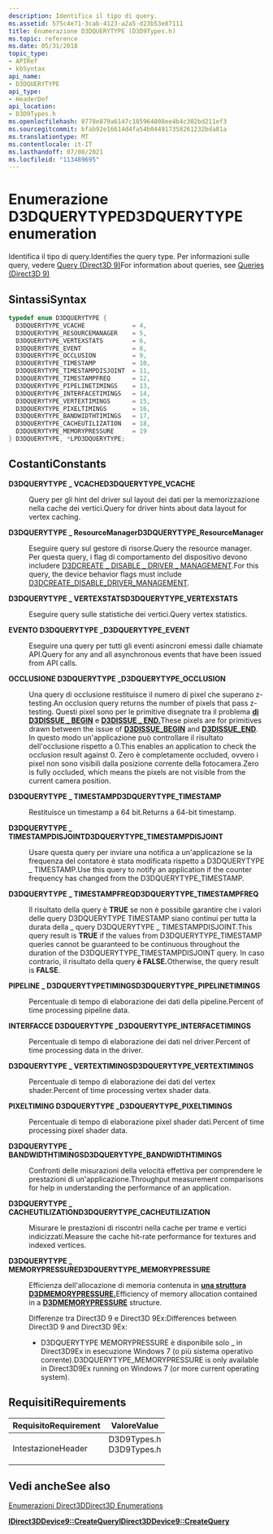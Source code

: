 ```yaml
---
description: Identifica il tipo di query.
ms.assetid: 575c4e71-3cab-4123-a2a5-d23b53e87111
title: Enumerazione D3DQUERYTYPE (D3D9Types.h)
ms.topic: reference
ms.date: 05/31/2018
topic_type:
- APIRef
- kbSyntax
api_name:
- D3DQUERYTYPE
api_type:
- HeaderDef
api_location:
- D3D9Types.h
ms.openlocfilehash: 0778e879a6147c185964808ee4b4c302bd211ef3
ms.sourcegitcommit: bfab92e16614d4fa54b044917358261232bda81a
ms.translationtype: MT
ms.contentlocale: it-IT
ms.lasthandoff: 07/08/2021
ms.locfileid: "113489695"
---
```

# <a name="d3dquerytype-enumeration"></a><span data-ttu-id="b1b14-103">Enumerazione D3DQUERYTYPE</span><span class="sxs-lookup"><span data-stu-id="b1b14-103">D3DQUERYTYPE enumeration</span></span>

<span data-ttu-id="b1b14-104">Identifica il tipo di query.</span><span class="sxs-lookup"><span data-stu-id="b1b14-104">Identifies the query type.</span></span> <span data-ttu-id="b1b14-105">Per informazioni sulle query, vedere [Query (Direct3D 9)](queries.md)</span><span class="sxs-lookup"><span data-stu-id="b1b14-105">For information about queries, see [Queries (Direct3D 9)](queries.md)</span></span>

## <a name="syntax"></a><span data-ttu-id="b1b14-106">Sintassi</span><span class="sxs-lookup"><span data-stu-id="b1b14-106">Syntax</span></span>


```C++
typedef enum D3DQUERYTYPE { 
  D3DQUERYTYPE_VCACHE             = 4,
  D3DQUERYTYPE_RESOURCEMANAGER    = 5,
  D3DQUERYTYPE_VERTEXSTATS        = 6,
  D3DQUERYTYPE_EVENT              = 8,
  D3DQUERYTYPE_OCCLUSION          = 9,
  D3DQUERYTYPE_TIMESTAMP          = 10,
  D3DQUERYTYPE_TIMESTAMPDISJOINT  = 11,
  D3DQUERYTYPE_TIMESTAMPFREQ      = 12,
  D3DQUERYTYPE_PIPELINETIMINGS    = 13,
  D3DQUERYTYPE_INTERFACETIMINGS   = 14,
  D3DQUERYTYPE_VERTEXTIMINGS      = 15,
  D3DQUERYTYPE_PIXELTIMINGS       = 16,
  D3DQUERYTYPE_BANDWIDTHTIMINGS   = 17,
  D3DQUERYTYPE_CACHEUTILIZATION   = 18,
  D3DQUERYTYPE_MEMORYPRESSURE     = 19
} D3DQUERYTYPE, *LPD3DQUERYTYPE;
```



## <a name="constants"></a><span data-ttu-id="b1b14-107">Costanti</span><span class="sxs-lookup"><span data-stu-id="b1b14-107">Constants</span></span>

<dl> <dt>

<span data-ttu-id="b1b14-108"><span id="D3DQUERYTYPE_VCACHE"></span><span id="d3dquerytype_vcache"></span>**D3DQUERYTYPE \_ VCACHE**</span><span class="sxs-lookup"><span data-stu-id="b1b14-108"><span id="D3DQUERYTYPE_VCACHE"></span><span id="d3dquerytype_vcache"></span>**D3DQUERYTYPE\_VCACHE**</span></span>
</dt> <dd>

<span data-ttu-id="b1b14-109">Query per gli hint del driver sul layout dei dati per la memorizzazione nella cache dei vertici.</span><span class="sxs-lookup"><span data-stu-id="b1b14-109">Query for driver hints about data layout for vertex caching.</span></span>

</dd> <dt>

<span data-ttu-id="b1b14-110"><span id="D3DQUERYTYPE_ResourceManager"></span><span id="d3dquerytype_resourcemanager"></span><span id="D3DQUERYTYPE_RESOURCEMANAGER"></span>**D3DQUERYTYPE \_ ResourceManager**</span><span class="sxs-lookup"><span data-stu-id="b1b14-110"><span id="D3DQUERYTYPE_ResourceManager"></span><span id="d3dquerytype_resourcemanager"></span><span id="D3DQUERYTYPE_RESOURCEMANAGER"></span>**D3DQUERYTYPE\_ResourceManager**</span></span>
</dt> <dd>

<span data-ttu-id="b1b14-111">Eseguire query sul gestore di risorse.</span><span class="sxs-lookup"><span data-stu-id="b1b14-111">Query the resource manager.</span></span> <span data-ttu-id="b1b14-112">Per questa query, i flag di comportamento del dispositivo devono includere [D3DCREATE \_ DISABLE \_ DRIVER \_ MANAGEMENT](d3dcreate.md).</span><span class="sxs-lookup"><span data-stu-id="b1b14-112">For this query, the device behavior flags must include [D3DCREATE\_DISABLE\_DRIVER\_MANAGEMENT](d3dcreate.md).</span></span>

</dd> <dt>

<span data-ttu-id="b1b14-113"><span id="D3DQUERYTYPE_VERTEXSTATS"></span><span id="d3dquerytype_vertexstats"></span>**D3DQUERYTYPE \_ VERTEXSTATS**</span><span class="sxs-lookup"><span data-stu-id="b1b14-113"><span id="D3DQUERYTYPE_VERTEXSTATS"></span><span id="d3dquerytype_vertexstats"></span>**D3DQUERYTYPE\_VERTEXSTATS**</span></span>
</dt> <dd>

<span data-ttu-id="b1b14-114">Eseguire query sulle statistiche dei vertici.</span><span class="sxs-lookup"><span data-stu-id="b1b14-114">Query vertex statistics.</span></span>

</dd> <dt>

<span data-ttu-id="b1b14-115"><span id="D3DQUERYTYPE_EVENT"></span><span id="d3dquerytype_event"></span>**EVENTO D3DQUERYTYPE \_**</span><span class="sxs-lookup"><span data-stu-id="b1b14-115"><span id="D3DQUERYTYPE_EVENT"></span><span id="d3dquerytype_event"></span>**D3DQUERYTYPE\_EVENT**</span></span>
</dt> <dd>

<span data-ttu-id="b1b14-116">Eseguire una query per tutti gli eventi asincroni emessi dalle chiamate API.</span><span class="sxs-lookup"><span data-stu-id="b1b14-116">Query for any and all asynchronous events that have been issued from API calls.</span></span>

</dd> <dt>

<span data-ttu-id="b1b14-117"><span id="D3DQUERYTYPE_OCCLUSION"></span><span id="d3dquerytype_occlusion"></span>**OCCLUSIONE D3DQUERYTYPE \_**</span><span class="sxs-lookup"><span data-stu-id="b1b14-117"><span id="D3DQUERYTYPE_OCCLUSION"></span><span id="d3dquerytype_occlusion"></span>**D3DQUERYTYPE\_OCCLUSION**</span></span>
</dt> <dd>

<span data-ttu-id="b1b14-118">Una query di occlusione restituisce il numero di pixel che superano z-testing.</span><span class="sxs-lookup"><span data-stu-id="b1b14-118">An occlusion query returns the number of pixels that pass z-testing.</span></span> <span data-ttu-id="b1b14-119">Questi pixel sono per le primitive disegnate tra il problema [**di D3DISSUE \_ BEGIN**](d3dissue-begin.md) e [**D3DISSUE \_ END.**](d3dissue-end.md)</span><span class="sxs-lookup"><span data-stu-id="b1b14-119">These pixels are for primitives drawn between the issue of [**D3DISSUE\_BEGIN**](d3dissue-begin.md) and [**D3DISSUE\_END**](d3dissue-end.md).</span></span> <span data-ttu-id="b1b14-120">In questo modo un'applicazione può controllare il risultato dell'occlusione rispetto a 0.</span><span class="sxs-lookup"><span data-stu-id="b1b14-120">This enables an application to check the occlusion result against 0.</span></span> <span data-ttu-id="b1b14-121">Zero è completamente occluded, ovvero i pixel non sono visibili dalla posizione corrente della fotocamera.</span><span class="sxs-lookup"><span data-stu-id="b1b14-121">Zero is fully occluded, which means the pixels are not visible from the current camera position.</span></span>

</dd> <dt>

<span data-ttu-id="b1b14-122"><span id="D3DQUERYTYPE_TIMESTAMP"></span><span id="d3dquerytype_timestamp"></span>**D3DQUERYTYPE \_ TIMESTAMP**</span><span class="sxs-lookup"><span data-stu-id="b1b14-122"><span id="D3DQUERYTYPE_TIMESTAMP"></span><span id="d3dquerytype_timestamp"></span>**D3DQUERYTYPE\_TIMESTAMP**</span></span>
</dt> <dd>

<span data-ttu-id="b1b14-123">Restituisce un timestamp a 64 bit.</span><span class="sxs-lookup"><span data-stu-id="b1b14-123">Returns a 64-bit timestamp.</span></span>

</dd> <dt>

<span data-ttu-id="b1b14-124"><span id="D3DQUERYTYPE_TIMESTAMPDISJOINT"></span><span id="d3dquerytype_timestampdisjoint"></span>**D3DQUERYTYPE \_ TIMESTAMPDISJOINT**</span><span class="sxs-lookup"><span data-stu-id="b1b14-124"><span id="D3DQUERYTYPE_TIMESTAMPDISJOINT"></span><span id="d3dquerytype_timestampdisjoint"></span>**D3DQUERYTYPE\_TIMESTAMPDISJOINT**</span></span>
</dt> <dd>

<span data-ttu-id="b1b14-125">Usare questa query per inviare una notifica a un'applicazione se la frequenza del contatore è stata modificata rispetto a D3DQUERYTYPE \_ TIMESTAMP.</span><span class="sxs-lookup"><span data-stu-id="b1b14-125">Use this query to notify an application if the counter frequency has changed from the D3DQUERYTYPE\_TIMESTAMP.</span></span>

</dd> <dt>

<span data-ttu-id="b1b14-126"><span id="D3DQUERYTYPE_TIMESTAMPFREQ"></span><span id="d3dquerytype_timestampfreq"></span>**D3DQUERYTYPE \_ TIMESTAMPFREQ**</span><span class="sxs-lookup"><span data-stu-id="b1b14-126"><span id="D3DQUERYTYPE_TIMESTAMPFREQ"></span><span id="d3dquerytype_timestampfreq"></span>**D3DQUERYTYPE\_TIMESTAMPFREQ**</span></span>
</dt> <dd>

<span data-ttu-id="b1b14-127">Il risultato della query è **TRUE** se non è possibile garantire che i valori delle query D3DQUERYTYPE TIMESTAMP siano continui per tutta la durata della \_ query D3DQUERYTYPE \_ TIMESTAMPDISJOINT.</span><span class="sxs-lookup"><span data-stu-id="b1b14-127">This query result is **TRUE** if the values from D3DQUERYTYPE\_TIMESTAMP queries cannot be guaranteed to be continuous throughout the duration of the D3DQUERYTYPE\_TIMESTAMPDISJOINT query.</span></span> <span data-ttu-id="b1b14-128">In caso contrario, il risultato della query **è FALSE.**</span><span class="sxs-lookup"><span data-stu-id="b1b14-128">Otherwise, the query result is **FALSE**.</span></span>

</dd> <dt>

<span data-ttu-id="b1b14-129"><span id="D3DQUERYTYPE_PIPELINETIMINGS"></span><span id="d3dquerytype_pipelinetimings"></span>**PIPELINE \_ D3DQUERYTYPETIMINGS**</span><span class="sxs-lookup"><span data-stu-id="b1b14-129"><span id="D3DQUERYTYPE_PIPELINETIMINGS"></span><span id="d3dquerytype_pipelinetimings"></span>**D3DQUERYTYPE\_PIPELINETIMINGS**</span></span>
</dt> <dd>

<span data-ttu-id="b1b14-130">Percentuale di tempo di elaborazione dei dati della pipeline.</span><span class="sxs-lookup"><span data-stu-id="b1b14-130">Percent of time processing pipeline data.</span></span>

</dd> <dt>

<span data-ttu-id="b1b14-131"><span id="D3DQUERYTYPE_INTERFACETIMINGS"></span><span id="d3dquerytype_interfacetimings"></span>**INTERFACCE D3DQUERYTYPE \_**</span><span class="sxs-lookup"><span data-stu-id="b1b14-131"><span id="D3DQUERYTYPE_INTERFACETIMINGS"></span><span id="d3dquerytype_interfacetimings"></span>**D3DQUERYTYPE\_INTERFACETIMINGS**</span></span>
</dt> <dd>

<span data-ttu-id="b1b14-132">Percentuale di tempo di elaborazione dei dati nel driver.</span><span class="sxs-lookup"><span data-stu-id="b1b14-132">Percent of time processing data in the driver.</span></span>

</dd> <dt>

<span data-ttu-id="b1b14-133"><span id="D3DQUERYTYPE_VERTEXTIMINGS"></span><span id="d3dquerytype_vertextimings"></span>**D3DQUERYTYPE \_ VERTEXTIMINGS**</span><span class="sxs-lookup"><span data-stu-id="b1b14-133"><span id="D3DQUERYTYPE_VERTEXTIMINGS"></span><span id="d3dquerytype_vertextimings"></span>**D3DQUERYTYPE\_VERTEXTIMINGS**</span></span>
</dt> <dd>

<span data-ttu-id="b1b14-134">Percentuale di tempo di elaborazione dei dati del vertex shader.</span><span class="sxs-lookup"><span data-stu-id="b1b14-134">Percent of time processing vertex shader data.</span></span>

</dd> <dt>

<span data-ttu-id="b1b14-135"><span id="D3DQUERYTYPE_PIXELTIMINGS"></span><span id="d3dquerytype_pixeltimings"></span>**PIXELTIMING D3DQUERYTYPE \_**</span><span class="sxs-lookup"><span data-stu-id="b1b14-135"><span id="D3DQUERYTYPE_PIXELTIMINGS"></span><span id="d3dquerytype_pixeltimings"></span>**D3DQUERYTYPE\_PIXELTIMINGS**</span></span>
</dt> <dd>

<span data-ttu-id="b1b14-136">Percentuale di tempo di elaborazione pixel shader dati.</span><span class="sxs-lookup"><span data-stu-id="b1b14-136">Percent of time processing pixel shader data.</span></span>

</dd> <dt>

<span data-ttu-id="b1b14-137"><span id="D3DQUERYTYPE_BANDWIDTHTIMINGS"></span><span id="d3dquerytype_bandwidthtimings"></span>**D3DQUERYTYPE \_ BANDWIDTHTIMINGS**</span><span class="sxs-lookup"><span data-stu-id="b1b14-137"><span id="D3DQUERYTYPE_BANDWIDTHTIMINGS"></span><span id="d3dquerytype_bandwidthtimings"></span>**D3DQUERYTYPE\_BANDWIDTHTIMINGS**</span></span>
</dt> <dd>

<span data-ttu-id="b1b14-138">Confronti delle misurazioni della velocità effettiva per comprendere le prestazioni di un'applicazione.</span><span class="sxs-lookup"><span data-stu-id="b1b14-138">Throughput measurement comparisons for help in understanding the performance of an application.</span></span>

</dd> <dt>

<span data-ttu-id="b1b14-139"><span id="D3DQUERYTYPE_CACHEUTILIZATION"></span><span id="d3dquerytype_cacheutilization"></span>**D3DQUERYTYPE \_ CACHEUTILIZATION**</span><span class="sxs-lookup"><span data-stu-id="b1b14-139"><span id="D3DQUERYTYPE_CACHEUTILIZATION"></span><span id="d3dquerytype_cacheutilization"></span>**D3DQUERYTYPE\_CACHEUTILIZATION**</span></span>
</dt> <dd>

<span data-ttu-id="b1b14-140">Misurare le prestazioni di riscontri nella cache per trame e vertici indicizzati.</span><span class="sxs-lookup"><span data-stu-id="b1b14-140">Measure the cache hit-rate performance for textures and indexed vertices.</span></span>

</dd> <dt>

<span data-ttu-id="b1b14-141"><span id="D3DQUERYTYPE_MEMORYPRESSURE"></span><span id="d3dquerytype_memorypressure"></span>**D3DQUERYTYPE \_ MEMORYPRESSURE**</span><span class="sxs-lookup"><span data-stu-id="b1b14-141"><span id="D3DQUERYTYPE_MEMORYPRESSURE"></span><span id="d3dquerytype_memorypressure"></span>**D3DQUERYTYPE\_MEMORYPRESSURE**</span></span>
</dt> <dd>

<span data-ttu-id="b1b14-142">Efficienza dell'allocazione di memoria contenuta in [**una struttura D3DMEMORYPRESSURE.**](d3dmemorypressure.md)</span><span class="sxs-lookup"><span data-stu-id="b1b14-142">Efficiency of memory allocation contained in a [**D3DMEMORYPRESSURE**](d3dmemorypressure.md) structure.</span></span>

<span data-ttu-id="b1b14-143">Differenze tra Direct3D 9 e Direct3D 9Ex:</span><span class="sxs-lookup"><span data-stu-id="b1b14-143">Differences between Direct3D 9 and Direct3D 9Ex:</span></span>

- <span data-ttu-id="b1b14-144">D3DQUERYTYPE MEMORYPRESSURE è disponibile solo \_ in Direct3D9Ex in esecuzione Windows 7 (o più sistema operativo corrente).</span><span class="sxs-lookup"><span data-stu-id="b1b14-144">D3DQUERYTYPE\_MEMORYPRESSURE is only available in Direct3D9Ex running on Windows 7 (or more current operating system).</span></span>



 

</dd> </dl>

## <a name="requirements"></a><span data-ttu-id="b1b14-145">Requisiti</span><span class="sxs-lookup"><span data-stu-id="b1b14-145">Requirements</span></span>



| <span data-ttu-id="b1b14-146">Requisito</span><span class="sxs-lookup"><span data-stu-id="b1b14-146">Requirement</span></span> | <span data-ttu-id="b1b14-147">Valore</span><span class="sxs-lookup"><span data-stu-id="b1b14-147">Value</span></span> |
|-------------------|----------------------------------------------------------------------------------------|
| <span data-ttu-id="b1b14-148">Intestazione</span><span class="sxs-lookup"><span data-stu-id="b1b14-148">Header</span></span><br/> | <dl> <span data-ttu-id="b1b14-149"><dt>D3D9Types.h</dt></span><span class="sxs-lookup"><span data-stu-id="b1b14-149"><dt>D3D9Types.h</dt></span></span> </dl> |



## <a name="see-also"></a><span data-ttu-id="b1b14-150">Vedi anche</span><span class="sxs-lookup"><span data-stu-id="b1b14-150">See also</span></span>

<dl> <dt>

[<span data-ttu-id="b1b14-151">Enumerazioni Direct3D</span><span class="sxs-lookup"><span data-stu-id="b1b14-151">Direct3D Enumerations</span></span>](dx9-graphics-reference-d3d-enums.md)
</dt> <dt>

[<span data-ttu-id="b1b14-152">**IDirect3DDevice9::CreateQuery**</span><span class="sxs-lookup"><span data-stu-id="b1b14-152">**IDirect3DDevice9::CreateQuery**</span></span>](/windows/win32/api/d3d9helper/nf-d3d9helper-idirect3ddevice9-createquery)
</dt> </dl>

 

 
